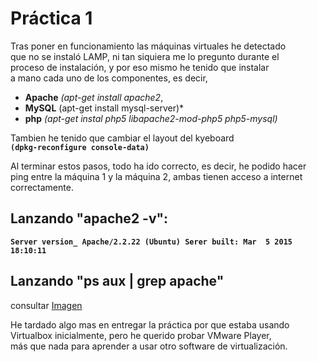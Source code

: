 Práctica 1
======

Tras poner en funcionamiento las máquinas virtuales he detectado  
que no se instaló LAMP, ni tan siquiera me lo pregunto durante el  
proceso de instalación, y por eso mismo he tenido que instalar    
a mano 
cada uno de los componentes, es decir, 

* **Apache** *(apt-get install apache2*,      
* **MySQL** (apt-get install mysql-server)*
* **php** *(apt-get instal php5 libapache2-mod-php5 php5-mysql)*

Tambien he tenido que cambiar el layout del kyeboard 	  
	**`(dpkg-reconfigure console-data)`**

Al terminar estos 
pasos, todo ha ido correcto, es decir, he podido hacer  
ping entre la máquina 1 y la máquina 2, ambas tienen acceso a internet  
correctamente.  


Lanzando "apache2 -v":  
-------------------------
**`Server version_ Apache/2.2.22 (Ubuntu)
Serer built: Mar  5 2015 18:10:11`**

Lanzando "ps aux | grep apache"
---------------------------------
consultar [Imagen](https://github.com/azpe/SWAP_practicas/blob/master/p1_img1.PNG?raw=true)

He tardado algo mas en entregar la práctica por que estaba usando   
Virtualbox inicialmente,
pero he querido probar VMware Player,  
más que nada para aprender a usar otro software de virtualización.